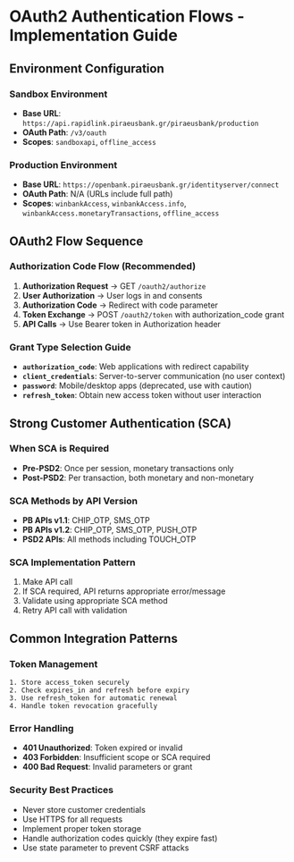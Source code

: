 # OAuth2 Authentication Flows - Implementation Guide

## Environment Configuration

### Sandbox Environment
- **Base URL**: `https://api.rapidlink.piraeusbank.gr/piraeusbank/production`
- **OAuth Path**: `/v3/oauth`
- **Scopes**: `sandboxapi`, `offline_access`

### Production Environment  
- **Base URL**: `https://openbank.piraeusbank.gr/identityserver/connect`
- **OAuth Path**: N/A (URLs include full path)
- **Scopes**: `winbankAccess`, `winbankAccess.info`, `winbankAccess.monetaryTransactions`, `offline_access`

## OAuth2 Flow Sequence

### Authorization Code Flow (Recommended)
1. **Authorization Request** → GET `/oauth2/authorize`
2. **User Authorization** → User logs in and consents
3. **Authorization Code** → Redirect with code parameter
4. **Token Exchange** → POST `/oauth2/token` with authorization_code grant
5. **API Calls** → Use Bearer token in Authorization header

### Grant Type Selection Guide

- **`authorization_code`**: Web applications with redirect capability
- **`client_credentials`**: Server-to-server communication (no user context)
- **`password`**: Mobile/desktop apps (deprecated, use with caution)
- **`refresh_token`**: Obtain new access token without user interaction

## Strong Customer Authentication (SCA)

### When SCA is Required
- **Pre-PSD2**: Once per session, monetary transactions only
- **Post-PSD2**: Per transaction, both monetary and non-monetary

### SCA Methods by API Version
- **PB APIs v1.1**: CHIP_OTP, SMS_OTP
- **PB APIs v1.2**: CHIP_OTP, SMS_OTP, PUSH_OTP  
- **PSD2 APIs**: All methods including TOUCH_OTP

### SCA Implementation Pattern
1. Make API call
2. If SCA required, API returns appropriate error/message
3. Validate using appropriate SCA method
4. Retry API call with validation

## Common Integration Patterns

### Token Management
```
1. Store access_token securely
2. Check expires_in and refresh before expiry
3. Use refresh_token for automatic renewal
4. Handle token revocation gracefully
```

### Error Handling
- **401 Unauthorized**: Token expired or invalid
- **403 Forbidden**: Insufficient scope or SCA required
- **400 Bad Request**: Invalid parameters or grant

### Security Best Practices
- Never store customer credentials
- Use HTTPS for all requests
- Implement proper token storage
- Handle authorization codes quickly (they expire fast)
- Use state parameter to prevent CSRF attacks
